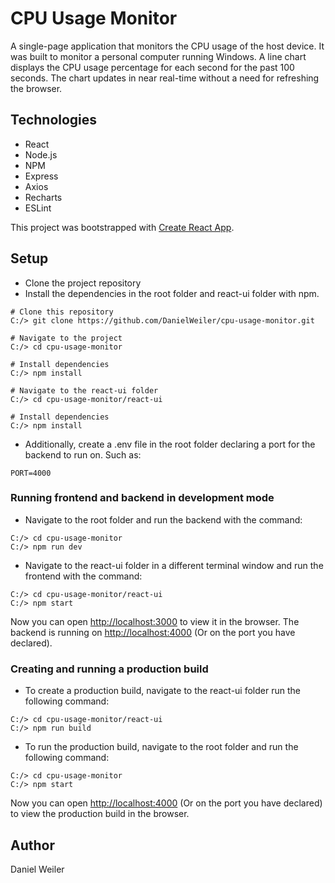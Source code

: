 # CPU Usage Monitor

A single-page application that monitors the CPU usage of the host device. It was built to monitor a personal computer running Windows. A line chart displays the CPU usage percentage for each second for the past 100 seconds. The chart updates in near real-time without a need for refreshing the browser. 


## Technologies

- React
- Node.js
- NPM
- Express
- Axios
- Recharts
- ESLint

This project was bootstrapped with [Create React App](https://github.com/facebook/create-react-app).

## Setup

- Clone the project repository
- Install the dependencies in the root folder and react-ui folder with npm.

```
# Clone this repository
C:/> git clone https://github.com/DanielWeiler/cpu-usage-monitor.git

# Navigate to the project
C:/> cd cpu-usage-monitor

# Install dependencies
C:/> npm install

# Navigate to the react-ui folder
C:/> cd cpu-usage-monitor/react-ui

# Install dependencies
C:/> npm install
```

- Additionally, create a .env file in the root folder declaring a port for the backend to run on. Such as: 

```
PORT=4000
```

### Running frontend and backend in development mode

- Navigate to the root folder and run the backend with the command:

```
C:/> cd cpu-usage-monitor
C:/> npm run dev
```

- Navigate to the react-ui folder in a different terminal window and run the frontend with the command:

```
C:/> cd cpu-usage-monitor/react-ui
C:/> npm start
```

Now you can open [http://localhost:3000](http://localhost:3000) to view it in the browser. The backend is running on [http://localhost:4000](http://localhost:4000/api) (Or on the port you have declared).

### Creating and running a production build

- To create a production build, navigate to the react-ui folder run the following command:

```
C:/> cd cpu-usage-monitor/react-ui
C:/> npm run build
```

- To run the production build, navigate to the root folder and run the following command:

```
C:/> cd cpu-usage-monitor
C:/> npm start
```

Now you can open [http://localhost:4000](http://localhost:4000) (Or on the port you have declared) to view the production build in the browser.

## Author

Daniel Weiler
